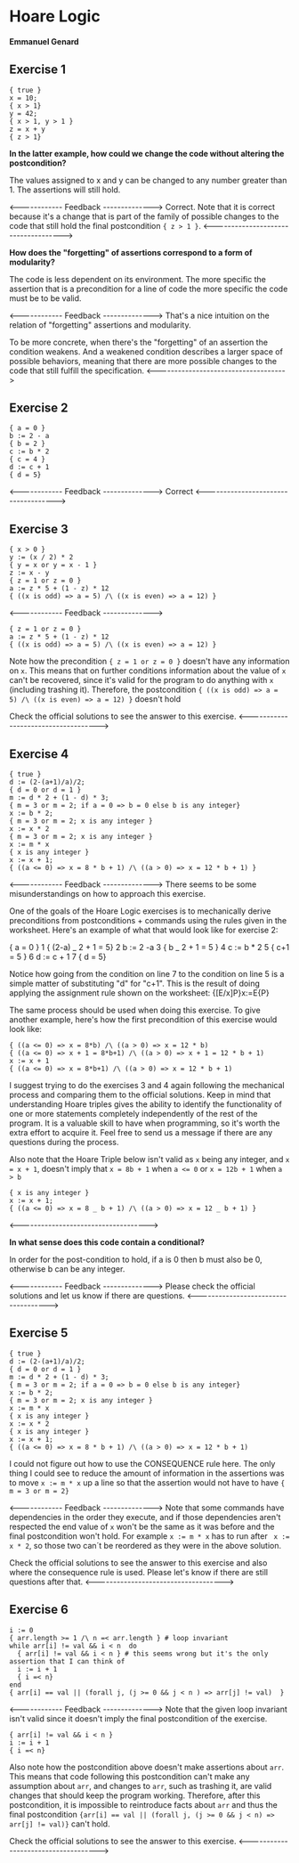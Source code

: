 # Hoare Logic

#### Emmanuel Genard

## Exercise 1

```
{ true }
x = 10;
{ x > 1}
y = 42;
{ x > 1, y > 1 }
z = x + y
{ z > 1}
```

**In the latter example, how could we change the code without altering the postcondition?**

The values assigned to x and y can be changed to any number greater than 1. The assertions will still hold.

<------------ Feedback -------------->
Correct. Note that it is correct because it's a change that is part of the family of possible changes to the code that still hold the final postcondition `{ z > 1 }`.
<------------------------------------>

**How does the "forgetting" of assertions correspond to a form of modularity?**

The code is less dependent on its environment. The more specific the assertion that is a precondition for a line of code
the more specific the code must be to be valid.

<------------ Feedback -------------->
That's a nice intuition on the relation of "forgetting" assertions and modularity.

To be more concrete, when there's the "forgetting" of an assertion the condition weakens. And a weakened condition describes a larger space of possible behaviors, meaning that there are more possible changes to the code that still fulfill the specification.
<------------------------------------>

## Exercise 2

```
{ a = 0 }
b := 2 - a
{ b = 2 }
c := b * 2
{ c = 4 }
d := c + 1
{ d = 5}
```

<------------ Feedback -------------->
Correct
<------------------------------------>

## Exercise 3

```
{ x > 0 }
y := (x / 2) * 2
{ y = x or y = x - 1 }
z := x - y
{ z = 1 or z = 0 }
a := z * 5 + (1 - z) * 12
{ ((x is odd) => a = 5) /\ ((x is even) => a = 12) }
```

<------------ Feedback -------------->

```
{ z = 1 or z = 0 }
a := z * 5 + (1 - z) * 12
{ ((x is odd) => a = 5) /\ ((x is even) => a = 12) }
```

Note how the precondition `{ z = 1 or z = 0 }` doesn't have any information on `x`. This means that on further conditions information about the value of `x` can't be recovered, since it's valid for the program to do anything with `x` (including trashing it). Therefore, the postcondition `{ ((x is odd) => a = 5) /\ ((x is even) => a = 12) }` doesn't hold

Check the official solutions to see the answer to this exercise.
<------------------------------------>

## Exercise 4

```
{ true }
d := (2-(a+1)/a)/2;
{ d = 0 or d = 1 }
m := d * 2 + (1 - d) * 3;
{ m = 3 or m = 2; if a = 0 => b = 0 else b is any integer}
x := b * 2;
{ m = 3 or m = 2; x is any integer }
x := x * 2
{ m = 3 or m = 2; x is any integer }
x := m * x
{ x is any integer }
x := x + 1;
{ ((a <= 0) => x = 8 * b + 1) /\ ((a > 0) => x = 12 * b + 1) }
```

<------------ Feedback -------------->
There seems to be some misunderstandings on how to approach this exercise.

One of the goals of the Hoare Logic exercises is to mechanically derive preconditions from postconditions + commands using the rules given in the worksheet.
Here's an example of what that would look like for exercise 2:

{ a = 0 }
1 { (2-a) _ 2 + 1 = 5}
2 b := 2 -a
3 { b _ 2 + 1 = 5 }
4 c := b \* 2
5 { c+1 = 5 }
6 d := c + 1
7 { d = 5}

Notice how going from the condition on line 7 to the condition on line 5 is a simple matter of substituting "d" for "c+1". This is the result of doing applying the assignment rule shown on the worksheet: {[E/x]P}x:=E{P}

The same process should be used when doing this exercise. To give another example, here's how the first precondition of this exercise would look like:

```
{ ((a <= 0) => x = 8*b) /\ ((a > 0) => x = 12 * b)
{ ((a <= 0) => x + 1 = 8*b+1) /\ ((a > 0) => x + 1 = 12 * b + 1)
x := x + 1
{ ((a <= 0) => x = 8*b+1) /\ ((a > 0) => x = 12 * b + 1)
```

I suggest trying to do the exercises 3 and 4 again following the mechanical process and comparing them to the official solutions. Keep in mind that understanding Hoare triples gives the ability to identify the functionality of one or more statements completely independently of the rest of the program. It is a valuable skill to have when programming, so it's worth the extra effort to acquire it. Feel free to send us a message if there are any questions during the process.

Also note that the Hoare Triple below isn't valid as `x` being any integer, and `x = x + 1`, doesn't imply that `x = 8b + 1` when `a <= 0` or `x = 12b + 1` when `a > b`

```
{ x is any integer }
x := x + 1;
{ ((a <= 0) => x = 8 _ b + 1) /\ ((a > 0) => x = 12 _ b + 1) }
```

<------------------------------------>

**In what sense does this code contain a conditional?**

In order for the post-condition to hold, if a is 0 then b must also be 0, otherwise b can be any integer.

<------------ Feedback -------------->
Please check the official solutions and let us know if there are questions.
<------------------------------------>

## Exercise 5

```
{ true }
d := (2-(a+1)/a)/2;
{ d = 0 or d = 1 }
m := d * 2 + (1 - d) * 3;
{ m = 3 or m = 2; if a = 0 => b = 0 else b is any integer}
x := b * 2;
{ m = 3 or m = 2; x is any integer }
x := m * x
{ x is any integer }
x := x * 2
{ x is any integer }
x := x + 1;
{ ((a <= 0) => x = 8 * b + 1) /\ ((a > 0) => x = 12 * b + 1)
```

I could not figure out how to use the CONSEQUENCE rule here. The only thing I could see to reduce the amount of
information in the assertions was to move `x := m * x` up a line so that the assertion would not have to have
`{ m = 3 or m = 2}`

<------------ Feedback -------------->
Note that some commands have dependencies in the order they execute, and if those dependencies aren't respected the end value of `x` won't be the same as it was before and the final postcondition won't hold. For example `x := m * x` has to run after ` x := x * 2`, so those two can´t be reordered as they were in the above solution.

Check the official solutions to see the answer to this exercise and also where the consequence rule is used. Please let's know if there are still questions after that.
<------------------------------------>

## Exercise 6

```
i := 0
{ arr.length >= 1 /\ n =< arr.length } # loop invariant
while arr[i] != val && i < n  do
  { arr[i] != val && i < n } # this seems wrong but it's the only assertion that I can think of
  i := i + 1
  { i =< n}
end
{ arr[i] == val || (forall j, (j >= 0 && j < n ) => arr[j] != val)  }

```

<------------ Feedback -------------->
Note that the given loop invariant isn't valid since it doesn't imply the final postcondition of the exercise.

```
{ arr[i] != val && i < n }
i := i + 1
{ i =< n}
```

Also note how the postcondition above doesn't make assertions about `arr`. This means that code following this postcondition can't make any assumption about `arr`, and changes to `arr`, such as trashing it, are valid changes that should keep the program working. Therefore, after this postcondition, it is impossible to reintroduce facts about `arr` and thus the final postcondition `{arr[i] == val || (forall j, (j >= 0 && j < n) => arr[j] != val)}` can't hold.

Check the official solutions to see the answer to this exercise.
<------------------------------------>

